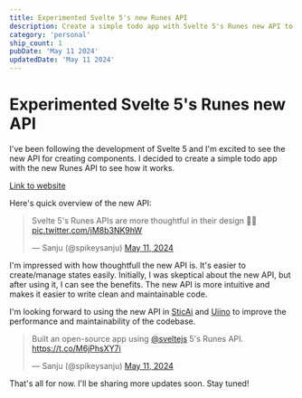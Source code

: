 ```yaml
---
title: Experimented Svelte 5's new Runes API
description: Create a simple todo app with Svelte 5's Runes new API to see how it works.
category: 'personal'
ship_count: 1
pubDate: 'May 11 2024'
updatedDate: 'May 11 2024'
---
```


# Experimented Svelte 5's Runes new API

I've been following the development of Svelte 5 and I'm excited to see the new API for creating components. I decided to create a simple todo app with the new Runes API to see how it works.

[Link to website](https://todo.sanju.sh)

Here's quick overview of the new API:

<blockquote class="twitter-tweet"><p lang="en" dir="ltr">Svelte 5&#39;s Runes APIs are more thoughtful in their design 🤌🧡 <a href="https://t.co/jM8b3NK9hW">pic.twitter.com/jM8b3NK9hW</a></p>&mdash; Sanju (@spikeysanju) <a href="https://twitter.com/spikeysanju/status/1789098507170906367?ref_src=twsrc%5Etfw">May 11, 2024</a></blockquote> <script async src="https://platform.twitter.com/widgets.js" charset="utf-8"></script>

I'm impressed with how thoughtfull the new API is. It's easier to create/manage states easily. Initially, I was skeptical about the new API, but after using it, I can see the benefits. The new API is more intuitive and makes it easier to write clean and maintainable code.

I'm looking forward to using the new API in [SticAi](https://sticai.com) and [Uiino](https://uiino.com) to improve the performance and maintainability of the codebase.

<blockquote class="twitter-tweet" data-media-max-width="560"><p lang="en" dir="ltr">Built an open-source app using <a href="https://twitter.com/sveltejs?ref_src=twsrc%5Etfw">@sveltejs</a> 5&#39;s Runes API. <a href="https://t.co/M6jPhsXY7i">https://t.co/M6jPhsXY7i</a></p>&mdash; Sanju (@spikeysanju) <a href="https://twitter.com/spikeysanju/status/1789115868884111719?ref_src=twsrc%5Etfw">May 11, 2024</a></blockquote> <script async src="https://platform.twitter.com/widgets.js" charset="utf-8"></script>

That's all for now. I'll be sharing more updates soon. Stay tuned!

